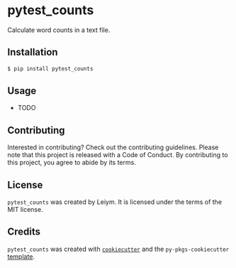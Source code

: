 # pytest_counts

Calculate word counts in a text file.

## Installation

```bash
$ pip install pytest_counts
```

## Usage

- TODO

## Contributing

Interested in contributing? Check out the contributing guidelines. Please note that this project is released with a Code of Conduct. By contributing to this project, you agree to abide by its terms.

## License

`pytest_counts` was created by Leiym. It is licensed under the terms of the MIT license.

## Credits

`pytest_counts` was created with [`cookiecutter`](https://cookiecutter.readthedocs.io/en/latest/) and the `py-pkgs-cookiecutter` [template](https://github.com/py-pkgs/py-pkgs-cookiecutter).
